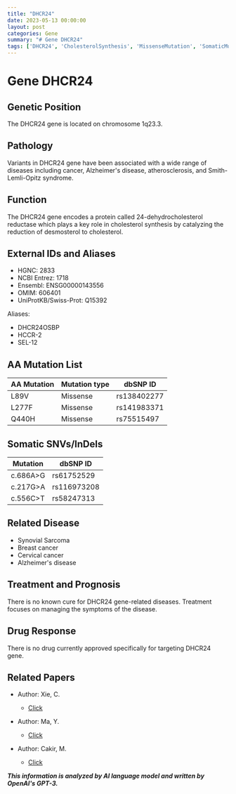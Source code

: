 ```yaml
---
title: "DHCR24"
date: 2023-05-13 00:00:00
layout: post
categories: Gene
summary: "# Gene DHCR24"
tags: ['DHCR24', 'CholesterolSynthesis', 'MissenseMutation', 'SomaticMutation', 'AlzheimersDisease', 'BreastCancer', 'TreatmentManagement', 'DrugDevelopment']
---
```


# Gene DHCR24
## Genetic Position
The DHCR24 gene is located on chromosome 1q23.3.

## Pathology
Variants in DHCR24 gene have been associated with a wide range of diseases including cancer, Alzheimer's disease, atherosclerosis, and Smith-Lemli-Opitz syndrome.

## Function
The DHCR24 gene encodes a protein called 24-dehydrocholesterol reductase which plays a key role in cholesterol synthesis by catalyzing the reduction of desmosterol to cholesterol.

## External IDs and Aliases
- HGNC: 2833
- NCBI Entrez: 1718
- Ensembl: ENSG00000143556
- OMIM: 606401
- UniProtKB/Swiss-Prot: Q15392

Aliases: 
- DHCR24OSBP
- HCCR-2
- SEL-12

## AA Mutation List
|AA Mutation|Mutation type|dbSNP ID|
|-----------|-------------|--------|
|L89V|Missense|rs138402277|
|L277F|Missense|rs141983371|
|Q440H|Missense|rs75515497|

## Somatic SNVs/InDels
|Mutation|dbSNP ID|
|--------|--------|
|c.686A>G|rs61752529|
|c.217G>A|rs116973208|
|c.556C>T|rs58247313|

## Related Disease
- Synovial Sarcoma
- Breast cancer
- Cervical cancer
- Alzheimer's disease

## Treatment and Prognosis
There is no known cure for DHCR24 gene-related diseases. Treatment focuses on managing the symptoms of the disease.

## Drug Response
There is no drug currently approved specifically for targeting DHCR24 gene. 

## Related Papers
- Author: Xie, C.
  - [Click](https://doi.org/10.3892/mmr.2020.11335)

- Author: Ma, Y.
  - [Click](https://doi.org/10.1016/j.bcp.2021.114584)

- Author: Cakir, M.
  - [Click](https://doi.org/10.3390/ijms21155388)

**_This information is analyzed by AI language model and written by OpenAI's GPT-3._**